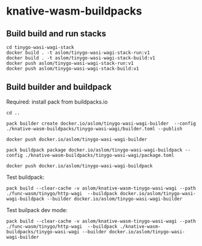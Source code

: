 # knative-wasm-buildpacks

## Build build and run stacks

```
cd tinygo-wasi-wagi-stack
docker build . -t aslom/tinygo-wasi-wagi-stack-run:v1
docker build . -t aslom/tinygo-wasi-wagi-stack-build:v1
docker push aslom/tinygo-wasi-wagi-stack-run:v1
docker push aslom/tinygo-wasi-wagi-stack-build:v1
```

## Build builder and buildpack 

Required: install pack from buildpacks.io

```
cd ..

pack builder create docker.io/aslom/tinygo-wasi-wagi-builder  --config  ./knative-wasm-buildpacks/tinygo-wasi-wagi/builder.toml --publish

docker push docker.io/aslom/tinygo-wasi-wagi-builder

pack buildpack package docker.io/aslom/tinygo-wasi-wagi-buildpack --config ./knative-wasm-buildpacks/tinygo-wasi-wagi/package.toml 

docker push docker.io/aslom/tinygo-wasi-wagi-buildpack
```

Test buildpack:

```
pack build --clear-cache -v aslom/knative-wasm-tinygo-wasi-wagi --path ./func-wasm/tinygo/http-wagi  --buildpack docker.io/aslom/tinygo-wasi-wagi-buildpack --builder docker.io/aslom/tinygo-wasi-wagi-builder
```

Test builpack dev mode:

```
pack build --clear-cache -v aslom/knative-wasm-tinygo-wasi-wagi --path ./func-wasm/tinygo/http-wagi  --buildpack ./knative-wasm-buildpacks/tinygo-wasi-wagi --builder docker.io/aslom/tinygo-wasi-wagi-builder
```

